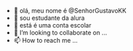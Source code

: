 - 👋 olá, meu nome é @SenhorGustavoKK
- 👀 sou estudante da alura 
- 🌱 está é uma conta escolar 
- 💞️ I’m looking to collaborate on ...
- 📫 How to reach me ...


